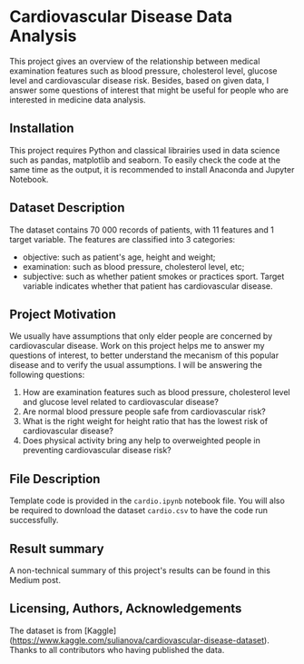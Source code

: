 # Cardiovascular Disease Data Analysis
This project gives an overview of the relationship between medical examination features such as blood pressure, cholesterol level, glucose level and cardiovascular disease risk.
Besides, based on given data, I answer some questions of interest that might be useful for people who are interested in medicine data analysis.
## Installation
This project requires Python and classical librairies used in data science such as pandas, matplotlib and seaborn.
To easily check the code at the same time as the output, it is recommended to install Anaconda and Jupyter Notebook.
## Dataset Description
The dataset contains 70 000 records of patients, with 11 features and 1 target variable. The features are classified into 3 categories: 
- objective: such as patient's age, height and weight;
- examination: such as blood pressure, cholesterol level, etc;
- subjective: such as whether patient smokes or practices sport.
Target variable indicates whether that patient has cardiovascular disease.
## Project Motivation
We usually have assumptions that only elder people are concerned by cardiovascular disease. Work on this project helps me to answer my questions of interest, to better understand the mecanism of this popular disease and to verify the usual assumptions.
I will be answering the following questions:
1. How are examination features such as blood pressure, cholesterol level and glucose level related to cardiovascular disease?
2. Are normal blood pressure people safe from cardiovascular risk?
3. What is the right weight for height ratio that has the lowest risk of cardiovascular disease?
4. Does physical activity bring any help to overweighted people in preventing cardiovascular disease risk?
## File Description
Template code is provided in the ```cardio.ipynb``` notebook file. You will also be required to download the dataset ```cardio.csv``` to have the code run successfully.
## Result summary
A non-technical summary of this project's results can be found in this Medium post.
## Licensing, Authors, Acknowledgements
The dataset is from [Kaggle] (https://www.kaggle.com/sulianova/cardiovascular-disease-dataset). Thanks to all contributors who having published the data.


